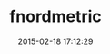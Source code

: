 ---
layout: post
title:  "fnordmetric"
repo:   "paulasmuth/fnordmetric"
date:   2015-02-18 17:12:29
gemurl: http://github.com/paulasmuth/fnordmetric
---